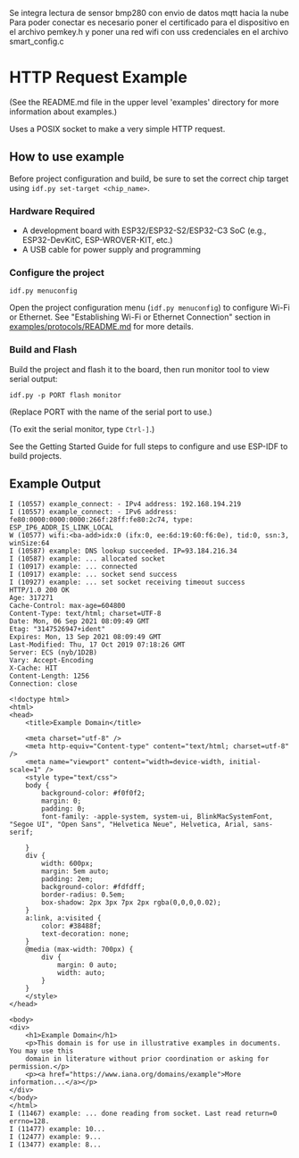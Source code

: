 Se integra lectura de sensor bmp280 con envio de datos mqtt hacia la nube
Para poder conectar es necesario poner el certificado para el dispositivo
en el archivo pemkey.h y poner una red wifi con uss credenciales en el archivo smart_config.c

# HTTP Request Example

(See the README.md file in the upper level 'examples' directory for more information about examples.)

Uses a POSIX socket to make a very simple HTTP request.

## How to use example
Before project configuration and build, be sure to set the correct chip target using `idf.py set-target <chip_name>`.

### Hardware Required

* A development board with ESP32/ESP32-S2/ESP32-C3 SoC (e.g., ESP32-DevKitC, ESP-WROVER-KIT, etc.)
* A USB cable for power supply and programming

### Configure the project

```
idf.py menuconfig
```
Open the project configuration menu (`idf.py menuconfig`) to configure Wi-Fi or Ethernet. See "Establishing Wi-Fi or Ethernet Connection" section in [examples/protocols/README.md](../../README.md) for more details.

### Build and Flash

Build the project and flash it to the board, then run monitor tool to view serial output:

```
idf.py -p PORT flash monitor
```

(Replace PORT with the name of the serial port to use.)

(To exit the serial monitor, type ``Ctrl-]``.)

See the Getting Started Guide for full steps to configure and use ESP-IDF to build projects.

## Example Output

```
I (10557) example_connect: - IPv4 address: 192.168.194.219
I (10557) example_connect: - IPv6 address: fe80:0000:0000:0000:266f:28ff:fe80:2c74, type: ESP_IP6_ADDR_IS_LINK_LOCAL
W (10577) wifi:<ba-add>idx:0 (ifx:0, ee:6d:19:60:f6:0e), tid:0, ssn:3, winSize:64
I (10587) example: DNS lookup succeeded. IP=93.184.216.34
I (10587) example: ... allocated socket
I (10917) example: ... connected
I (10917) example: ... socket send success
I (10927) example: ... set socket receiving timeout success
HTTP/1.0 200 OK
Age: 317271
Cache-Control: max-age=604800
Content-Type: text/html; charset=UTF-8
Date: Mon, 06 Sep 2021 08:09:49 GMT
Etag: "3147526947+ident"
Expires: Mon, 13 Sep 2021 08:09:49 GMT
Last-Modified: Thu, 17 Oct 2019 07:18:26 GMT
Server: ECS (nyb/1D2B)
Vary: Accept-Encoding
X-Cache: HIT
Content-Length: 1256
Connection: close

<!doctype html>
<html>
<head>
    <title>Example Domain</title>

    <meta charset="utf-8" />
    <meta http-equiv="Content-type" content="text/html; charset=utf-8" />
    <meta name="viewport" content="width=device-width, initial-scale=1" />
    <style type="text/css">
    body {
        background-color: #f0f0f2;
        margin: 0;
        padding: 0;
        font-family: -apple-system, system-ui, BlinkMacSystemFont, "Segoe UI", "Open Sans", "Helvetica Neue", Helvetica, Arial, sans-serif;
        
    }
    div {
        width: 600px;
        margin: 5em auto;
        padding: 2em;
        background-color: #fdfdff;
        border-radius: 0.5em;
        box-shadow: 2px 3px 7px 2px rgba(0,0,0,0.02);
    }
    a:link, a:visited {
        color: #38488f;
        text-decoration: none;
    }
    @media (max-width: 700px) {
        div {
            margin: 0 auto;
            width: auto;
        }
    }
    </style>    
</head>

<body>
<div>
    <h1>Example Domain</h1>
    <p>This domain is for use in illustrative examples in documents. You may use this
    domain in literature without prior coordination or asking for permission.</p>
    <p><a href="https://www.iana.org/domains/example">More information...</a></p>
</div>
</body>
</html>
I (11467) example: ... done reading from socket. Last read return=0 errno=128.
I (11477) example: 10... 
I (12477) example: 9... 
I (13477) example: 8... 
```
